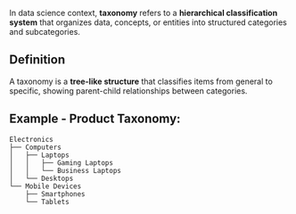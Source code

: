 In data science context, **taxonomy** refers to a **hierarchical classification system** that organizes data, concepts, or entities into structured categories and subcategories.

## Definition

A taxonomy is a **tree-like structure** that classifies items from general to specific, showing parent-child relationships between categories.

## Example - Product Taxonomy:

```
Electronics
├── Computers
│   ├── Laptops
│   │   ├── Gaming Laptops
│   │   └── Business Laptops
│   └── Desktops
└── Mobile Devices
    ├── Smartphones
    └── Tablets
```